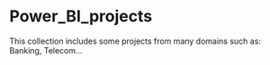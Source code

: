 # Power_BI_projects
This collection includes some projects from many domains such as: Banking, Telecom...
